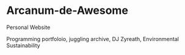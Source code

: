 # Arcanum-de-Awesome
Personal Website

Programming portfoloio, juggling archive, DJ Zyreath, Environmental Sustainability